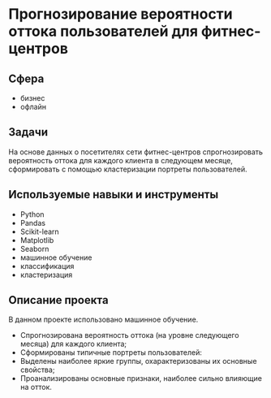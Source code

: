 # Прогнозирование вероятности оттока пользователей для фитнес-центров

## Сфера
* бизнес
* офлайн

## Задачи
На основе данных о посетителях сети фитнес-центров спрогнозировать вероятность оттока для каждого клиента в следующем месяце, сформировать с помощью кластеризации портреты пользователей.

## Используемые навыки и инструменты
* Python
* Pandas
* Scikit-learn
* Matplotlib
* Seaborn
* машинное обучение
* классификация
* кластеризация

## Описание проекта
В данном проекте использовано машинное обучение. 
* Спрогнозирована вероятность оттока (на уровне следующего месяца) для каждого клиента; 
* Сформированы типичные портреты пользователей: 
* Выделены наиболее яркие группы, охарактеризованы их основные свойства; 
* Проанализированы основные признаки, наиболее сильно влияющие на отток.
